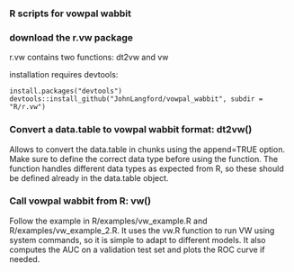 ### R scripts for vowpal wabbit

### download the r.vw package
r.vw contains two functions: dt2vw and vw  
 
installation requires devtools:
```
install.packages("devtools")
devtools::install_github("JohnLangford/vowpal_wabbit", subdir = "R/r.vw")
```


### Convert a data.table to vowpal wabbit format: dt2vw()
Allows to convert the data.table in chunks using the append=TRUE option.
Make sure to define the correct data type before using the function. The function
handles different data types as expected from R, so these should be defined 
already in the data.table object.

### Call vowpal wabbit from R: vw()
Follow the example in R/examples/vw_example.R and R/examples/vw_example_2.R. It uses the vw.R function to run VW using system commands, so it is simple to adapt to different models. It also computes the AUC on a validation test set and plots the ROC curve if needed.

